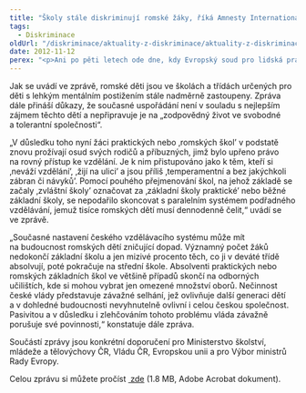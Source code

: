 ```yaml
---
title: "Školy stále diskriminují romské žáky, říká Amnesty International a Evropské centrum pro práva Romů"
tags:
  - Diskriminace
oldUrl: "/diskriminace/aktuality-z-diskriminace/aktuality-z-diskriminace-2012/skoly-stale-diskriminuji-romske-zaky-rika-amnesty-international-a-evropske-centrum-pro-pr/"
date: 2012-11-12
perex: "<p>Ani po pěti letech ode dne, kdy Evropský soud pro lidská práva vydal přelomový rozsudek v případu D.H. a ostatní proti České republice, nemají Romové zajištěný rovný přístup ke vzdělávání. Ve své společné zprávě to konstatovali neziskové organizace Amnesty International a Evropské centrum pro práva Romů.</p>"
---
```


<!-- imported from the old website -->

<p class="align-blok">Jak se uvádí ve zprávě, romské děti jsou ve školách a třídách určených pro děti s lehkým mentálním postižením stále nadměrně zastoupeny. Zpráva dále přináší důkazy, že současné uspořádání není v souladu s nejlepším zájmem těchto dětí a nepřipravuje je na „zodpovědný život ve svobodné a tolerantní společnosti“. </p><p class="align-blok">„V důsledku toho nyní žáci praktických nebo ‚romských škol’ v podstatě znovu prožívají osud svých rodičů a příbuzných, jimž bylo upřeno právo na rovný přístup ke vzdělání. Je k nim přistupováno jako k těm, kteří si ‚neváží vzdělání’, ‚žijí na ulici’ a jsou příliš ‚temperamentní a bez jakýchkoli zábran či návyků’. Pomocí pouhého přejmenování škol, na jehož základě se začaly ‚zvláštní školy’ označovat za ‚základní školy praktické’ nebo běžné základní školy, se nepodařilo skoncovat s paralelním systémem podřadného vzdělávání, jemuž tisíce romských dětí musí dennodenně čelit,“ uvádí se ve zprávě. </p><p class="align-blok">„Současné nastavení českého vzdělávacího systému může mít na budoucnost romských dětí zničující dopad. Významný počet žáků nedokončí základní školu a jen mizivé procento těch, co ji v deváté třídě absolvují, poté pokračuje na střední škole. Absolventi praktických nebo romských základních škol ve většině případů skončí na odborných učilištích, kde si mohou vybrat jen omezené množství oborů. Nečinnost české vlády představuje závažné selhání, jež ovlivňuje další generaci dětí a v dohledné budoucnosti nevyhnutelně ovlivní i celou českou společnost. Pasivitou a v důsledku i zlehčováním tohoto problému vláda závažně porušuje své povinnosti,“ konstatuje dále zpráva.</p><p class="align-blok">Součástí zprávy jsou konkrétní doporučení pro Ministerstvo školství, mládeže a tělovýchovy ČR, Vládu ČR, Evropskou unii a pro Výbor ministrů Rady Evropy.</p><p>Celou zprávu si můžete pročíst <a title="Otevření do nového okna" href="/uploads-import/DISKRIMINACE/aktuality/Cz_Roma_3949_Czech_Roma_combi_web.pdf" target="_blank"> zde</a> (1.8 MB, Adobe Acrobat dokument). </p>
